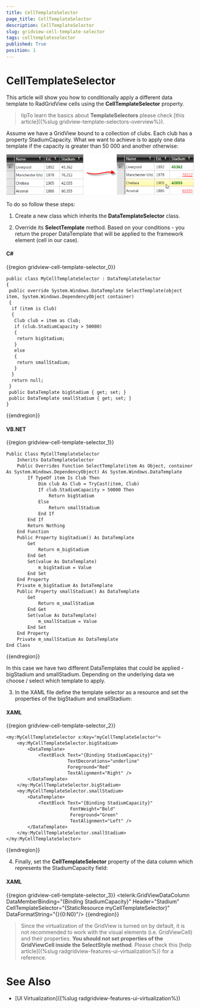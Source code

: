 ```yaml
---
title: CellTemplateSelector
page_title: CellTemplateSelector
description: CellTemplateSelector
slug: gridview-cell-template-selector
tags: celltemplateselector
published: True
position: 1
---
```


# CellTemplateSelector

This article will show you how to conditionally apply a different data template to RadGridView cells using the __CellTemplateSelector__ property.

>tipTo learn the basics about __TemplateSelectors__ please check [this article]({%slug gridview-template-selectors-overview%}).

Assume we have a GridView bound to a collection of clubs. Each club has a property StadiumCapacity. What we want to achieve is to apply one data template if the capacity is greater than 50 000 and another otherwise:

![](images/cell_template_selector_gridview.png)

To do so follow these steps:

1. Create a new class which inherits the __DataTemplateSelector__ class.

2. Override its __SelectTemplate__ method. Based on your conditions - you return the proper DataTemplate that will be applied to the framework element (cell in our case).

#### __C#__

{{region gridview-cell-template-selector_0}}

	public class MyCellTemplateSelector : DataTemplateSelector
	{
	 public override System.Windows.DataTemplate SelectTemplate(object item, System.Windows.DependencyObject container)
	 {
	  if (item is Club)
	  {
	   Club club = item as Club;
	   if (club.StadiumCapacity > 50000)
	   {
	    return bigStadium;
	   }
	   else
	   {
	    return smallStadium;
	   }
	  }
	  return null;
	 }
	 public DataTemplate bigStadium { get; set; }
	 public DataTemplate smallStadium { get; set; }
	}
{{endregion}}

#### __VB.NET__

{{region gridview-cell-template-selector_1}}

    Public Class MyCellTemplateSelector
        Inherits DataTemplateSelector
        Public Overrides Function SelectTemplate(item As Object, container As System.Windows.DependencyObject) As System.Windows.DataTemplate
            If TypeOf item Is Club Then
                Dim club As Club = TryCast(item, Club)
                If club.StadiumCapacity > 50000 Then
                    Return bigStadium
                Else
                    Return smallStadium
                End If
            End If
            Return Nothing
        End Function
        Public Property bigStadium() As DataTemplate
            Get
                Return m_bigStadium
            End Get
            Set(value As DataTemplate)
                m_bigStadium = Value
            End Set
        End Property
        Private m_bigStadium As DataTemplate
        Public Property smallStadium() As DataTemplate
            Get
                Return m_smallStadium
            End Get
            Set(value As DataTemplate)
                m_smallStadium = Value
            End Set
        End Property
        Private m_smallStadium As DataTemplate
    End Class
{{endregion}}

In this case we have two different DataTemplates that could be applied - bigStadium and smallStadium. Depending on the underlying data we choose / select which template to apply.

3. In the XAML file define the template selector as a resource and set the properties of the bigStadium and smallStadium:

#### __XAML__

{{region gridview-cell-template-selector_2}}

	<my:MyCellTemplateSelector x:Key="myCellTemplateSelector">
	    <my:MyCellTemplateSelector.bigStadium>
	        <DataTemplate>
	            <TextBlock Text="{Binding StadiumCapacity}" 
	                       TextDecorations="underline" 
	                       Foreground="Red"
	                       TextAlignment="Right" />
	        </DataTemplate>
	    </my:MyCellTemplateSelector.bigStadium>
	    <my:MyCellTemplateSelector.smallStadium>
	        <DataTemplate>
	            <TextBlock Text="{Binding StadiumCapacity}" 
	                        FontWeight="Bold" 
	                        Foreground="Green"
	                        TextAlignment="Left" />
	        </DataTemplate>
	    </my:MyCellTemplateSelector.smallStadium>
	</my:MyCellTemplateSelector>
{{endregion}}

4. Finally, set the __CellTemplateSelector__ property of the data column which represents the StadiumCapacity field:

#### __XAML__

{{region gridview-cell-template-selector_3}}
	<telerik:GridViewDataColumn DataMemberBinding="{Binding StadiumCapacity}" 
            Header="Stadium" 
            CellTemplateSelector="{StaticResource myCellTemplateSelector}"
            DataFormatString="{}{0:N0}"/>
{{endregion}}

>Since the virtualization of the GridView is turned on by default, it is not recommended to work with the visual elements (i.e. GridViewCell) and their properties. __You should not set properties of the GridViewCell inside the SelectStyle method__. Please check this [help article]({%slug radgridview-features-ui-virtualization%}) for a reference.
		  
# See Also
 * [UI Virtualization]({%slug radgridview-features-ui-virtualization%})

